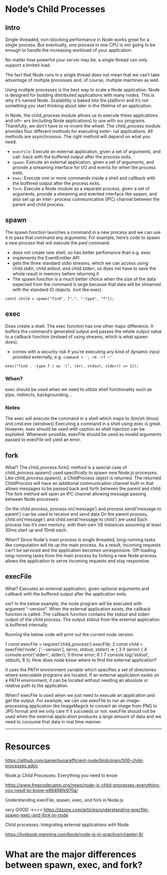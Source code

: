 # Node’s Child Processes

## Intro

Single-threaded, non-blocking performance in Node works great for a single process. But eventually, one process in one CPU is not going to be enough to handle the increasing workload of your application.

No matter how powerful your server may be, a single thread can only support a limited load.

The fact that Node runs in a single thread does not mean that we can’t take advantage of multiple processes and, of course, multiple machines as well.

Using multiple processes is the best way to scale a Node application. Node is designed for building distributed applications with many nodes. This is why it’s named Node. Scalability is baked into the platform and it’s not something you start thinking about later in the lifetime of an application.

In Node, the child_process module allows us to execute these applications and oth- ers (including Node applications) to use with our programs. Thankfully, we don’t have to re-invent the wheel.
The child_process module provides four different methods for executing exter- nal applications. All methods are asynchronous. The right method will depend on what you need.

- `execFile`: Execute an external application, given a set of arguments, and call- back with the buffered output after the process exits.
- `spawn`: Execute an external application, given a set of arguments, and provide a streaming interface for I/O and events for when the process exits.
- `exec`: Execute one or more commands inside a shell and callback with the buffered output after the process exits.
- `fork`: Execute a Node module as a separate process, given a set of arguments, provide a streaming and evented interface like spawn, and also set up an inter- process communication (IPC) channel between the parent and child process.

## spawn

The spawn function launches a command in a new process and we can use it to pass that command any arguments. For example, here’s code to spawn a new process that will execute the pwd command.

- does not create new shell, so has better perfomance than e.g. exec
- implements the EventEmitter API
- gets the three standard stdio streams, which we can access using child.stdin, child.stdout, and child.stderr, so does not have to save the whole result in memory before returning it
- The spawn function is a much better choice when the size of the data expected from the command is large because that data will be streamed with the standard IO objects. (not like exec)

```
const child = spawn("find", [".", "-type", "f"]);
```

## exec

Does create a shell. The exec function has one other major difference. It buffers the command’s generated output and passes the whole output value to a callback function (instead of using streams, which is what spawn does).

- comes with a security risk if you’re executing any kind of dynamic input provided externally, e.g. `command + '; rm -rf ~'`

```
exec("find . -type f | wc -l", (err, stdout, stderr) => {});

```

### When?

exec should be used when we need to utilize shell functionality such as pipe, redirects, backgrounding…

### Notes

The exec will execute the command in a shell which maps to /bin/sh (linux) and cmd.exe (windows)
Executing a command in a shell using exec is great. However, exec should be used with caution as shell injection can be exploited. Whenever possible, execFile should be used as invalid arguments passed to execFile will yield an error.

## fork

What?
The child_process.fork() method is a special case of child_process.spawn() used specifically to spawn new Node.js processes. Like child_process.spawn(), a ChildProcess object is returned. The returned ChildProcess will have an additional communication channel built-in that allows messages to be passed back and forth between the parent and child.
The fork method will open an IPC channel allowing message passing between Node processes:

On the child process, process.on(‘message’) and process.send(‘message to parent’) can be used to receive and send data
On the parent process, child.on(‘message’) and child.send(‘message to child’) are used
Each process has it’s own memory, with their own V8 instances assuming at least 30ms start up and 10mb each.


When?
Since Node's main process is single threaded, long-running tasks like computation will tie up the main process. As a result, incoming requests can’t be serviced and the application becomes unresponsive. Off-loading long-running tasks from the main process by forking a new Node process allows the application to serve incoming requests and stay responsive.

## execFile

What?
Executes an external application, given optional arguments and callback with the buffered output after the application exits.

ow?
In the below example, the node program will be executed with argument “–version”. When the external application exists, the callback function is called. The callback function contains the stdout and stderr output of the child process. The output stdout from the external application is buffered internally.

Running the below code will print out the current node version.

1
const execFile = require('child_process').execFile;
2
const child = execFile('node', ['--version'], (error, stdout, stderr) => {
3
    if (error) {
4
        console.error('stderr', stderr);
5
        throw error;
6
    }
7
    console.log('stdout', stdout);
8
});
How does node know where to find the external application?

It uses the PATH environment variable which specifies a set of directories where executable programs are located. If an external application exists on a PATH environment, it can be located without needing an absolute or relative path to the application.

When?
execFile is used when we just need to execute an application and get the output. For example, we can use execFile to run an image-processing application like ImageMagick to convert an image from PNG to JPG format and we only care if it succeeds or not. execFile should not be used when the external application produces a large amount of data and we need to consume that data in real time manner.

---

# Resources

https://github.com/samerbuna/efficient-node/blob/main/500-child-processes.adoc

Node.js Child Processes: Everything you need to know

https://www.freecodecamp.org/news/node-js-child-processes-everything-you-need-to-know-e69498fe970a/

Understanding execFile, spawn, exec, and fork in Node.js

very GOOD ->>>> https://dzone.com/articles/understanding-execfile-spawn-exec-and-fork-in-node

Child processes: Integrating external applications with Node

https://livebook.manning.com/book/node-js-in-practice/chapter-8/

# What are the major differences between spawn, exec, and fork?
